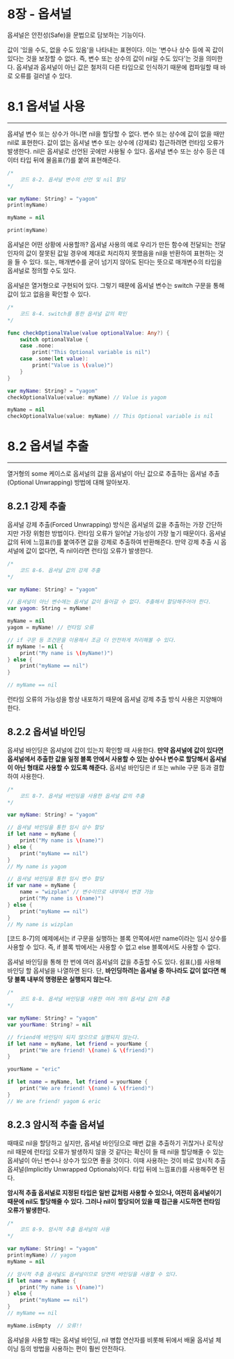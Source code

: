 # 8장 - 옵셔널

옵셔널은 안전성(Safe)을 문법으로 담보하는 기능이다. 

 값이 '있을 수도, 없을 수도 있음'을 나타내는 표현이다. 이는 '변수나 상수 등에 꼭 값이 있다는 것을 보장할 수 없다. 즉, 변수 또는 상수의 값이 nil일 수도 있다'는 것을 의미한다. 옵셔널과 옵셔널이 아닌 값은 철저히 다른 타입으로 인식하기 때문에 컴파일할 때 바로 오류를 걸러낼 수 있다.

# 8.1 옵셔널 사용

---

 옵셔널 변수 또는 상수가 아니면 nil을 할당할 수 없다. 변수 또는 상수에 값이 없을 때만 nil로 표현한다. 값이 없는 옵셔널 변수 또는 상수에 (강제로) 접근하려면 런타임 오류가 발생한다. nil은 옵셔널로 선언된 곳에만 사용될 수 있다. 옵셔널 변수 또는 상수 등은 데이터 타입 뒤에 물음표(?)를 붙여 표현해준다.

```swift
/*
	코드 8-2. 옵셔널 변수의 선언 및 nil 할당
*/

var myName: String? = "yagom"
print(myName)

myName = nil

print(myName)
```

 옵셔널은 어떤 상황에 사용할까? 옵셔널 사용의 예로 우리가 만든 함수에 전달되는 전달인자의 값이 잘못된 값일 경우에 제대로 처리하지 못했음을 nil을 반환하여 표현하는 것을 들 수 있다. 또는, 매개변수를 굳이 넘기지 않아도 된다는 뜻으로 매개변수의 타입을 옵셔널로 정의할 수도 있다. 

 옵셔널은 열거형으로 구현되어 있다. 그렇기 때문에 옵셔널 변수는 switch 구문을 통해 값이 있고 없음을 확인할 수 있다.

```swift
/*
	코드 8-4. switch를 통한 옵셔널 값의 확인
*/

func checkOptionalValue(value optionalValue: Any?) {
    switch optionalValue {
    case .none:
        print("This Optional variable is nil")
    case .some(let value):
        print("Value is \(value)")
    }
}

var myName: String? = "yagom"
checkOptionalValue(value: myName) // Value is yagom

myName = nil
checkOptionalValue(value: myName) // This Optional variable is nil
```

# 8.2 옵셔널 추출

---

 열거형의 some 케이스로 옵셔널의 값을 옵셔널이 아닌 값으로 추출하는 옵셔널 추출(Optional Unwrapping) 방법에 대해 알아보자. 

## 8.2.1 강제 추출

 옵셔널 강제 추출(Forced Unwrapping) 방식은 옵셔널의 값을 추출하는 가장 간단하지만 가장 위험한 방법이다. 런타임 오류가 일어날 가능성이 가장 높기 때문이다. 옵셔널 값의 뒤에 느낌표(!)를 붙여주면 값을 강제로 추출하여 반환해준다. 만약 강제 추출 시 옵셔널에 값이 없다면, 즉 nil이라면 런타임 오류가 발생한다.

```swift
/*
	코드 8-6. 옵셔널 값의 강제 추출
*/

var myName: String? = "yagom"

// 옵셔널이 아닌 변수에는 옵셔널 값이 들어갈 수 없다. 추출해서 할당해주어야 한다.
var yagom: String = myName!

myName = nil
yagom = myName! // 런타임 오류

// if 구문 등 조건문을 이용해서 조금 더 안전하게 처리해볼 수 있다.
if myName != nil {
    print("My name is \(myName!)")
} else {
    print("myName == nil")
}

// myName == nil
```

 런타임 오류의 가능성을 항상 내포하기 때문에 옵셔널 강제 추출 방식 사용은 지양해야 한다.

## 8.2.2 옵셔널 바인딩

 옵셔널 바인딩은 옵셔널에 값이 있는지 확인할 때 사용한다. **만약 옵셔널에 값이 있다면 옵셔널에서 추출한 값을 일정 블록 안에서 사용할 수 있는 상수나 변수로 할당해서 옵셔널이 아닌 형태로 사용할 수 있도록 해준다.** 옵셔널 바인딩은 if 또는 while 구문 등과 결합하여 사용한다.

```swift
/*
	코드 8-7. 옵셔널 바인딩을 사용한 옵셔널 값의 추출
*/

var myName: String? = "yagom"

// 옵셔널 바인딩을 통한 임시 상수 할당
if let name = myName {
    print("My name is \(name)")
} else {
    print("myName == nil")
}
// My name is yagom

// 옵셔널 바인딩을 통한 임시 변수 할당
if var name = myName {
    name = "wizplan" // 변수이므로 내부에서 변경 가능
    print("My name is \(name)")
} else {
    print("myName == nil")
}
// My name is wizplan
```

 [코드 8-7]의 예제에서는 if 구문을 실행하는 블록 안쪽에서만 name이라는 임시 상수를 사용할 수 있다. 즉, if 블록 밖에서는 사용할 수 없고 else 블록에서도 사용할 수 없다. 

 옵셔널 바인딩을 통해 한 번에 여러 옵셔널의 값을 추출할 수도 있다. 쉼표(,)를 사용해 바인딩 할 옵셔널을 나열하면 된다. 단, **바인딩하려는 옵셔널 중 하나라도 값이 없다면 해당 블록 내부의 명령문은 실행되지 않는다.** 

```swift
/*
	코드 8-8. 옵셔널 바인딩을 사용한 여러 개의 옵셔널 값의 추출
*/

var myName: String? = "yagom"
var yourName: String? = nil

// friend에 바인딩이 되지 않으므로 실행되지 않는다.
if let name = myName, let friend = yourName {
    print("We are friend! \(name) & \(friend)")
}

yourName = "eric"

if let name = myName, let friend = yourName {
    print("We are friend! \(name) & \(friend)")
}
// We are friend! yagom & eric
```

## 8.2.3 암시적 추출 옵셔널

 때때로 nil을 할당하고 싶지만, 옵셔널 바인딩으로 매번 값을 추출하기 귀찮거나 로직상 nil 때문에 런타임 오류가 발생하지 않을 것 같다는 확신이 들 때 nil을 할당해줄 수 있는 옵셔널이 아닌 변수나 상수가 있으면 좋을 것이다. 이때 사용하는 것이 바로 암시적 추출 옵셔널(Implicitly Unwrapped Optionals)이다. 타입 뒤에 느낌표(!)를 사용해주면 된다.

 **암시적 추출 옵셔널로 지정된 타입은 일반 값처럼 사용할 수 있으나, 여전히 옵셔널이기 때문에 nil도 할당해줄 수 있다. 그러나 nil이 할당되어 있을 때 접근을 시도하면 런타임 오류가 발생한다.** 

```swift
/*
	코드 8-9. 암시적 추출 옵셔널의 사용
*/

var myName: String! = "yagom"
print(myName) // yagom
myName = nil

// 암시적 추출 옵셔널도 옵셔널이므로 당연히 바인딩을 사용할 수 있다.
if let name = myName {
    print("My name is \(name)")
} else {
    print("myName == nil")
}
// myName == nil

myName.isEmpty  // 오류!!
```

 옵셔널을 사용할 때는 옵셔널 바인딩, nil 병합 연산자를 비롯해 뒤에서 배울 옵셔널 체이닝 등의 방법을 사용하는 편이 훨씬 안전하다.